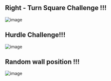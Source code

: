 ## Right - Turn Square Challenge !!!

![image](https://user-images.githubusercontent.com/20522169/179037451-83e66c2c-d31f-4c76-9f8f-77f89d100e26.png)


## Hurdle Challenge!!!

![image](https://user-images.githubusercontent.com/20522169/179036434-919065dd-641e-4d6d-ac52-68ae854fdf49.png)

## Random wall position !!!

![image](https://user-images.githubusercontent.com/20522169/179050308-00e1f084-325f-48ab-88b3-be8a46fbf24f.png)

